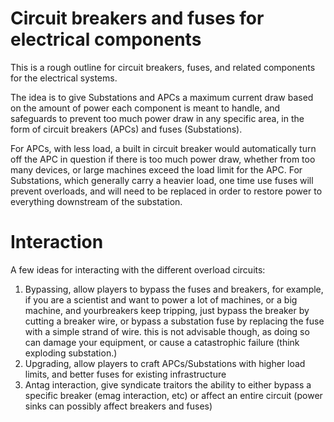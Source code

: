 # Circuit breakers and fuses for electrical components

This is a rough outline for circuit breakers, fuses, and related components for the electrical systems.

The idea is to give Substations and APCs a maximum current draw based on the amount of power each component is meant to handle, and safeguards to prevent too much power draw in any specific area, in the form of circuit breakers (APCs) and fuses (Substations).

For APCs, with less load, a built in circuit breaker would automatically turn off the APC in question if there is too much power draw, whether from too many devices, or large machines exceed the load limit for the APC. 
For Substations, which generally carry a heavier load, one time use fuses will prevent overloads, and will need to be replaced in order to restore power to everything downstream of the substation.
# Interaction

A few ideas for interacting with the different overload circuits:

1. Bypassing, allow players to bypass the fuses and breakers, for example, if you are a scientist and want to power a lot of machines, or a big machine, and yourbreakers keep tripping, just bypass the breaker by cutting a breaker wire, or bypass a substation fuse by replacing the fuse with a simple strand of wire. this is not advisable though, as doing so can damage your equipment, or cause a catastrophic failure (think exploding substation.)
2. Upgrading, allow players to craft APCs/Substations with higher load limits, and better fuses for existing infrastructure
3. Antag interaction, give syndicate traitors the ability to either bypass a specific breaker (emag interaction, etc) or affect an entire circuit (power sinks can possibly affect breakers and fuses)
